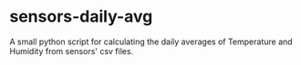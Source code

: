 # sensors-daily-avg
A small python script for calculating the daily averages of Temperature and Humidity from sensors' csv files.
